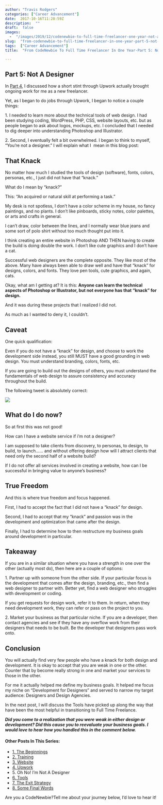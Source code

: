 ```yaml
---
author: "Travis Rodgers"
categories: ["Career Advancement"]
date:  2017-10-16T11:28:59Z
description:  ""
draft:  false
images: 
  -  "/images/2019/12/codenewbie-to-full-time-freelancer-one-year-not-a-designer.png"
slug:  "from-codenewbie-to-full-time-freelancer-in-one-year-part-5-not-a-designer"
tags:  ["Career Advancement"]
title:  "From CodeNewbie To Full Time Freelancer In One Year-Part 5: Not A Designer"

---
```



<h2>Part 5: Not A Designer</h2>
<p>In <a href="/from-codenewbie-to-full-time-freelancer-in-one-year-part-4-upwork">Part 4</a>, I discussed how a short stint through Upwork actually brought ongoing work for me as a new freelancer. </p>
<p>Yet, as I began to do jobs through Upwork, I began to notice a couple things:</p>
<p>1. I needed to learn more about the technical tools of web design. I had been studying coding, WordPress, PHP, CSS, website layouts, etc. but as people began to ask about logos, mockups, etc. I concluded that I needed to dig deeper into understanding Photoshop and Illustrator. </p>
<p>2. Second, I eventually felt a bit overwhelmed. I began to think to myself, &#8220;You&#8217;re not a designer.&#8221; I will explain what I  mean in this blog post:</p>
<h2>That Knack</h2>
<p>No matter how much I studied the tools of design (software), fonts, colors, personas, etc., I just did not have that &#8220;knack.&#8221;</p>
<p>What do I mean by &#8220;knack?&#8221;</p>
<p>This: &#8220;An acquired or natural skill at performing a task.&#8221;</p>
<p>My desk is not spotless, I don&#8217;t have a color scheme in my house, no fancy paintings, and no plants. I don&#8217;t like pinboards, sticky notes, color palettes, or arts and crafts in general. </p>
<p>I can&#8217;t draw, color between the lines, and I normally wear blue jeans and some sort of polo shirt without too much thought put into it. </p>
<p>I think creating an entire website in Photoshop AND THEN having to create the build is doing double the work. I don&#8217;t like cute graphics and I don&#8217;t have a cat.</p>
<p>Successful web designers are the complete opposite. They like most of the above. Many have always been able to draw well and have that &#8220;knack&#8221; for designs, colors, and fonts. They love pen tools, cute graphics, and again, cats. </p>
<p>Okay, what am I getting at? It is this: <strong>Anyone can learn the technical aspects of Photoshop or Illustrator, but not everyone has that &#8220;knack&#8221; for design.</strong></p>
<p>And it was during these projects that I realized I did not. </p>
<p>As much as I wanted to deny it, I couldn&#8217;t.</p>
<h2>Caveat</h2>
<p>One quick qualification:</p>
<p>Even if you do not have a &#8220;knack&#8221; for design, and choose to work the development side instead, you still MUST have a good grounding in web design. You must understand branding, colors, fonts, etc.</p>
<p>If you are going to build out the designs of others, you must understand the fundamentals of web design to assure consistency and accuracy throughout the build. </p>
<p>The following tweet is absolutely correct: </p>
<p class="textcenter">		<img src="/images/2019/12/not-a-designer-tweet.jpg" />		</p>
<h2>What do I do now?</h2>
<p>So at first this was not good! </p>
<p>How can I have a website service if i&#8217;m not a designer?</p>
<p>I am supposed to take clients from discovery, to personas, to design, to build, to launch&#8230;&#8230; and without offering design how will I attract clients that need only the second half of a website build?</p>
<p>If I do not offer all services involved in creating a website, how can I be successful in bringing value to anyone&#8217;s business?</p>
<h2>True Freedom</h2>
<p>And this is where true freedom and focus happened.</p>
<p>First, I had to accept the fact that I did not have a &#8220;knack&#8221; for design. </p>
<p>Second, I had to accept that my &#8220;knack&#8221; and passion was in the development and optimization that came after the design. </p>
<p>Finally, I had to determine how to then restructure my business goals around development in particular.</p>
<h2>Takeaway</h2>
<p>If you are in a similar situation where you have a strength in one over the other (actually most do), then here are a couple of options:</p>
<p>1. Partner up with someone from the other side. If your particular focus is the development that comes after the design, branding, etc., then find a web designer to partner with. Better yet, find a web designer who struggles with development or coding. </p>
<p>If you get requests for design work, refer it to them. In return, when they need development work, they can refer or pass on the project to you. </p>
<p>2. Market your business as that particular niche. If you are a developer, then contact agencies and see if they have any overflow work from their designers that needs to be built. Be the developer that designers pass work onto.</p>
<h2>Conclusion</h2>
<p>You will actually find very few people who have a knack for both design and development. It is okay to accept that you are weak in one or the other. Counter that by become really strong in one and market your services to those in the other.</p>
<p>For me it actually helped me define my business goals. It helped me focus my niche on &#8220;Development for Designers&#8221; and served to narrow my target audience: Designers and Design Agencies. </p>
<p>In the next post, I will discuss the Tools have picked up along the way that have been the most helpful in transitioning to Full Time Freelance. </p>
<p><em><strong>Did you come to a realization that you were weak in either design or development? Did this cause you to reevaluate your business goals. I would love to hear how you handled this in the comment below.</strong></em></p>
<h4>Other Posts In This Series:</h4>
<ul>
<li >
					<a href="/from-codenewbie-to-full-time-freelancer-part-1-the-beginnings">					1. The Beginnings<br />
					</a>				</li>
<li >
					<a href="/from-codenewbie-to-full-time-freelancer-in-one-year-part-2-training">					2. Training<br />
					</a>				</li>
<li >
					<a href="/from-codenewbie-to-full-time-freelancer-in-one-year-part-3-website">					3. Website<br />
					</a>				</li>
<li >
					<a href="/from-codenewbie-to-full-time-freelancer-in-one-year-part-4-upwork">					4. Upwork<br />
					</a>				</li>
<li >
										5. Oh No! I&#8217;m Not A Designer
									</li>
<li >
					<a href="/from-codenewbie-to-full-time-freelancer-in-one-year-part-6-tools">					6. Tools<br />
					</a>				</li>
<li >
					<a href="/from-codenewbie-to-full-time-freelancer-in-one-year-part-7-the-exit-strategy">					7. The Exit Strategy<br />
					</a>				</li>
<li >
					<a href="/from-codenewbie-to-full-time-freelancer-in-one-year-part-8-some-final-words">					8. Some Final Words<br />
					</a>				</li>
</ul>
<p>			Are you a CodeNewbie?Tell me about your journey below, I&#8217;d love to hear it!		</p>



